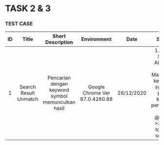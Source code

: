 # TASK 2 & 3

### TEST CASE

| ID | Title | Short Description | Environment | Date | Steps | Expected Results | Actual Results | Priority | Type | Evidence |
| :----------: | :---------: | :-----------: | :-------: | :-------------: | :-----------: | :----: | :------: | :-----: | :-----: | :-----: |
| 1 | Search Result Unmatch | Pencarian dengan keyword symbol memunculkan hasil | Google Chrome Ver 87.0.4280.88 | 26/12/2020 | 1. Buka Situs Alfacart >2. Masukkan keyword symbol pada kolom pencarian. e.g: @#%^!. >3. Klik tombol search | hasil pencarian tidak ditemukan | hasil pencarian ditemukan | Medium | Functionality | [Evidence 1](https://drive.google.com/file/d/1pc_RFx3YoVKi6qPPWd9yZHCdKXhQT9S7/view?usp=sharing) |
